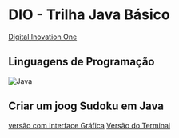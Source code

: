 # DIO - Trilha Java Básico

[Digital Inovation One](https://github.com/digitalinnovationone/trilha-java-basico/tree/main/desafios/controle-fluxo)

## Linguagens de Programação
![Java](https://img.shields.io/badge/java-%23ED8B00.svg?style=for-the-badge&logo=openjdk&logoColor=white)


## Criar um joog Sudoku em Java

[versão com Interface Gráfica]()
[Versão do Terminal]()